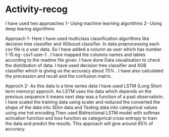 # Activity-recog
 I have used two approaches
 1- Using machine learning algorithms
 2- Using deep learing algorithms
 
 Approach 1- Here I have used multiclass classification algorithms like decision tree classifier and XGboost classifier. In data preprocessing each csv file is a user data. So I have added a column as user which has number 1-15 eg- csv1 user-1 . I have mapped the columns names and lables according to the readme file given. I have done Data visualisation to check the distribution of data. I have used decision tree classifier and XGB classifier which is giving us the accuracy about 75% . I have also calculated the precession and recall and the confusion matrix.
  
 Approch 2- As this data is a time series data I have used LSTM (Long Short term memory) approch. As LSTM uses the data which depends on the previous sequence it means next step was a function of a past observatioin. I have scaled the training  data using scaler and reduced the converted the shape of the data into 3Dim data and Testing data into categorical values using one hot encoding.Then used Bidirectional LSTM model with softmax activation function and loss function as categorical cross entropy to train the data and predict the results. This approach will give around 85% of accuracy.
